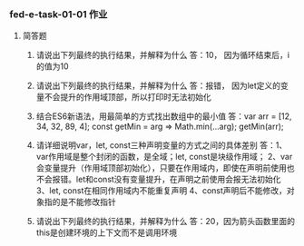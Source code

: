 ### fed-e-task-01-01 作业
1. 简答题
    1. 请说出下列最终的执行结果，并解释为什么
    答：10， 因为循环结束后，i的值为10

    2. 请说出下列最终的执行结果，并解释为什么
    答：报错， 因为let定义的变量不会提升的作用域顶部，所以打印时无法初始化

    3. 结合ES6新语法，用最简单的方式找出数组中的最小值
    答：var arr = [12, 34, 32, 89, 4];
        const getMin = arg => Math.min(...arg);
        getMin(arr);
    
    4. 请详细说明var，let, const三种声明变量的方式之间的具体差别
    答：1、var作用域是整个封闭的函数，是全域；let, const是块级作用域；
        2、var会变量提升（作用域顶部初始化），只要在作用域内，即使在声明前使用也不会报错。let和const没有变量提升，在声明之前使用会报无法初始化
        3、let, const在相同作用域内不能重复声明
        4、const声明后不能修改，对象指的是不能修改指针
    
    5. 请说出下列最终的执行结果，并解释为什么
    答：20，因为箭头函数里面的this是创建环境的上下文而不是调用环境

    
    


    
